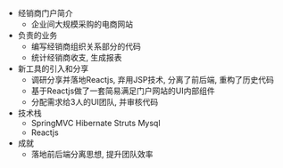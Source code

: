 * 经销商门户简介
    - 企业间大规模采购的电商网站
* 负责的业务
    - 编写经销商组织关系部分的代码
    - 统计经销商收支, 生成报表
* 新工具的引入和分享
    - 调研分享并落地Reactjs, 弃用JSP技术, 分离了前后端, 重构了历史代码
    - 基于Reactjs做了一套简易满足门户网站的UI内部组件
    - 分配需求给3人的UI团队, 并审核代码
* 技术栈
    - SpringMVC Hibernate Struts Mysql 
    - Reactjs
* 成就
    - 落地前后端分离思想, 提升团队效率